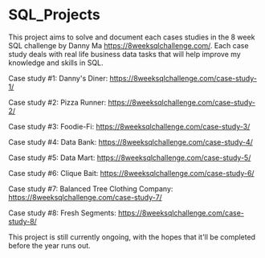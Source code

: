 # SQL_Projects

This project aims to solve and document each cases studies in the 8 week SQL challenge by Danny Ma https://8weeksqlchallenge.com/. Each case study deals with real life business data tasks that will help improve my knowledge and skills in SQL.

Case study #1: Danny's Diner: https://8weeksqlchallenge.com/case-study-1/

Case study #2: Pizza Runner: https://8weeksqlchallenge.com/case-study-2/

Case study #3: Foodie-Fi: https://8weeksqlchallenge.com/case-study-3/

Case study #4: Data Bank: https://8weeksqlchallenge.com/case-study-4/

Case study #5: Data Mart: https://8weeksqlchallenge.com/case-study-5/

Case study #6: Clique Bait: https://8weeksqlchallenge.com/case-study-6/

Case study #7: Balanced Tree Clothing Company: https://8weeksqlchallenge.com/case-study-7/ 

Case study #8: Fresh Segments: https://8weeksqlchallenge.com/case-study-8/

This project is still currently ongoing, with the hopes that it'll be completed before the year runs out. 
